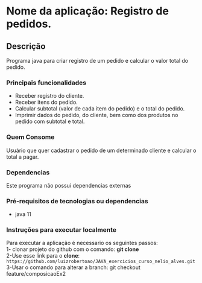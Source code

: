 # Nome da aplicação: Registro de pedidos.

## Descrição
Programa java para criar registro de um pedido e calcular o valor total do pedido.

### Principais funcionalidades
- Receber registro do cliente.
- Receber itens do pedido.
- Calcular subtotal (valor de cada item do pedido) e o total do pedido.
- Imprimir dados do pedido, do cliente, bem como dos produtos no pedido com subtotal e total.

### Quem Consome
Usuário que quer cadastrar o pedido de um determinado cliente e calcular o total a pagar.

### Dependencias
Este programa não possui dependencias externas

### Pré-requisitos de tecnologias ou dependencias
- java 11

### Instruções para executar localmente
Para executar a aplicação é necessario os seguintes passos:\
1- clonar projeto do github com o comando: **git clone** \
2-Use esse link para o **clone**:
`https://github.com/luizrobertoao/JAVA_exercicios_curso_nelio_alves.git` \
3-Usar o comando para alterar a branch: git checkout feature/composicaoEx2 
